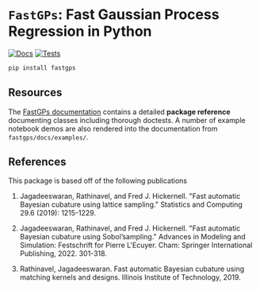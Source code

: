 # `FastGPs`: Fast Gaussian Process Regression in Python

[![Docs](https://github.com/alegresor/fastgps/actions/workflows/docs.yml/badge.svg?branch=main)](https://alegresor.github.io/fastgps/)
[![Tests](https://github.com/alegresor/fastgps/actions/workflows/tests.yml/badge.svg?branch=main)](https://github.com/alegresor/fastgps/actions/workflows/tests.yml)

```bash
pip install fastgps
```

## Resources

The [FastGPs documentation](https://alegresor.github.io/fastgps/) contains a detailed **package reference** documenting classes including thorough doctests. A number of example notebook demos are also rendered into the documentation from `fastgps/docs/examples/`.

## References

This package is based off of the following publications

1. Jagadeeswaran, Rathinavel, and Fred J. Hickernell. "Fast automatic Bayesian cubature using lattice sampling." Statistics and Computing 29.6 (2019): 1215-1229.

2. Jagadeeswaran, Rathinavel, and Fred J. Hickernell. "Fast automatic Bayesian cubature using Sobol’sampling." Advances in Modeling and Simulation: Festschrift for Pierre L'Ecuyer. Cham: Springer International Publishing, 2022. 301-318.

3. Rathinavel, Jagadeeswaran. Fast automatic Bayesian cubature using matching kernels and designs. Illinois Institute of Technology, 2019.
